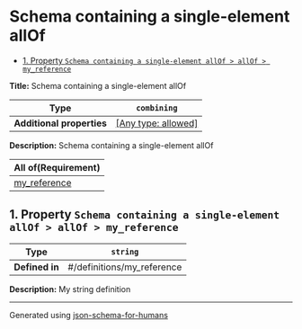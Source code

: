 # Schema containing a single-element allOf

- [1. Property `Schema containing a single-element allOf > allOf > my_reference`](#allOf_i0)

**Title:** Schema containing a single-element allOf

| Type                      | `combining`                                                               |
| ------------------------- | ------------------------------------------------------------------------- |
| **Additional properties** | [[Any type: allowed]](# "Additional Properties of any type are allowed.") |

**Description:** Schema containing a single-element allOf

| All of(Requirement)       |
| ------------------------- |
| [my_reference](#allOf_i0) |

## <a name="allOf_i0"></a>1. Property `Schema containing a single-element allOf > allOf > my_reference`

| Type           | `string`                   |
| -------------- | -------------------------- |
| **Defined in** | #/definitions/my_reference |

**Description:** My string definition

----------------------------------------------------------------------------------------------------------------------------
Generated using [json-schema-for-humans](https://github.com/coveooss/json-schema-for-humans)
